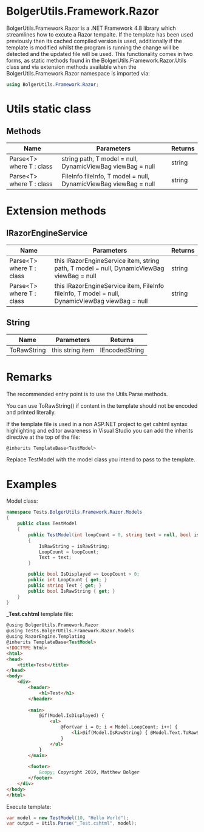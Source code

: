 # BolgerUtils.Framework.Razor

BolgerUtils.Framework.Razor is a .NET Framework 4.8 library which streamlines how to excute a Razor tempalte. If the template has been used previously then its cached compiled version is used, additionally if the template is modified whilst the program is running the change will be detected and the updated file will be used. This functionality comes in two forms, as static methods found in the BolgerUtils.Framework.Razor.Utils class and via extension methods available when the BolgerUtils.Framework.Razor namespace is imported via:

```C#
using BolgerUtils.Framework.Razor;
```

# Utils static class

## Methods

Name | Parameters | Returns
--- | --- | ---
Parse\<T\> where T : class | string path, T model = null, DynamicViewBag viewBag = null | string
Parse\<T\> where T : class | FileInfo fileInfo, T model = null, DynamicViewBag viewBag = null | string

# Extension methods

## IRazorEngineService

Name | Parameters | Returns
--- | --- | ---
Parse\<T\> where T : class | this IRazorEngineService item, string path, T model = null, DynamicViewBag viewBag = null | string
Parse\<T\> where T : class | this IRazorEngineService item, FileInfo fileInfo, T model = null, DynamicViewBag viewBag = null | string

## String

Name | Parameters | Returns
--- | --- | ---
ToRawString | this string item | IEncodedString

# Remarks

The recommended entry point is to use the Utils.Parse methods.

You can use ToRawString() if content in the template should not be encoded and printed literally.

If the template file is used in a non ASP.NET project to get cshtml syntax highlighting and editor awareness in Visual Studio you can add the inherits directive at the top of the file:

```C#
@inherits TemplateBase<TestModel>
```

Replace TestModel with the model class you intend to pass to the template.

# Examples

Model class:

```C#
namespace Tests.BolgerUtils.Framework.Razor.Models
{
    public class TestModel
    {
        public TestModel(int loopCount = 0, string text = null, bool isRawString = false)
        {
            IsRawString = isRawString;
            LoopCount = loopCount;
            Text = text;
        }

        public bool IsDisplayed => LoopCount > 0;
        public int LoopCount { get; }
        public string Text { get; }
        public bool IsRawString { get; }
    }
}
```

**_Test.cshtml** template file:

```html
@using BolgerUtils.Framework.Razor
@using Tests.BolgerUtils.Framework.Razor.Models
@using RazorEngine.Templating
@inherits TemplateBase<TestModel>
<!DOCTYPE html>
<html>
<head>
    <title>Test</title>
</head>
<body>
    <div>
        <header>
            <h1>Test</h1>
        </header>
        
        <main>
            @if(Model.IsDisplayed) {
                <ul>
                    @for(var i = 0; i < Model.LoopCount; i++) {
                        <li>@if(Model.IsRawString) { @Model.Text.ToRawString() } else { @Model.Text }</li>
                    }
                </ul>
            }
        </main>
        
        <footer>
            &copy; Copyright 2019, Matthew Bolger
        </footer>
    </div>
</body>
</html>
```

Execute template:

```C#
var model = new TestModel(10, "Hello World");
var output = Utils.Parse("_Test.cshtml", model);
```
